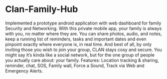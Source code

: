 # Clan-Family-Hub

Implemented a prototype android application with web dashboard for family Security and Networking. With this private mobile app, your family is always with you, no matter where they are. You can share photos, audio, and notes, keep a running list of reminders, tasks and important dates and even pinpoint exactly where everyone is, in real time. And best of all, by only inviting those you wish to join your group, CLAN stays cosy and secure.
You might say it’s kinda like a social network, but for the one group of people you actually care about: your family.
Features: Location tracking & sharing, reminder, chat, SOS, Family wall, Force a Sound, Track via Web and Emergency Alerts.
